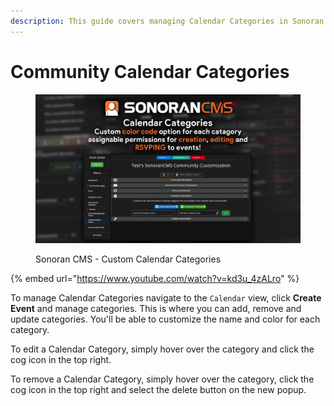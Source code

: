 ```yaml
---
description: This guide covers managing Calendar Categories in Sonoran CMS.
---
```


# Community Calendar Categories

<figure><img src="../../.gitbook/assets/image (9).png" alt=""><figcaption><p>Sonoran CMS - Custom Calendar Categories</p></figcaption></figure>

{% embed url="https://www.youtube.com/watch?v=kd3u_4zALro" %}

To manage Calendar Categories navigate to the `Calendar` view, click **Create Event** and manage categories. This is where you can add, remove and update categories. You'll be able to customize the name and color for each category.

To edit a Calendar Category, simply hover over the category and click the cog icon in the top right.&#x20;

To remove a Calendar Category, simply hover over the category, click the cog icon in the top right and select the delete button on the new popup.
